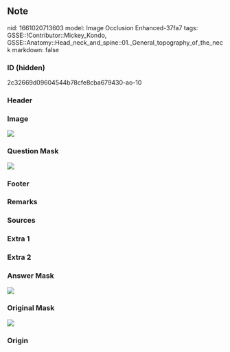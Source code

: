 ## Note
nid: 1661020713603
model: Image Occlusion Enhanced-37fa7
tags: GSSE::!Contributor::Mickey_Kondo, GSSE::Anatomy::Head_neck_and_spine::01._General_topography_of_the_neck
markdown: false

### ID (hidden)
2c32669d09604544b78cfe8cba679430-ao-10

### Header


### Image
<img src="tmpk27zsl67.png">

### Question Mask
<img src="2c32669d09604544b78cfe8cba679430-ao-10-Q.svg">

### Footer


### Remarks


### Sources


### Extra 1


### Extra 2


### Answer Mask
<img src="2c32669d09604544b78cfe8cba679430-ao-10-A.svg">

### Original Mask
<img src="2c32669d09604544b78cfe8cba679430-ao-O.svg">

### Origin

